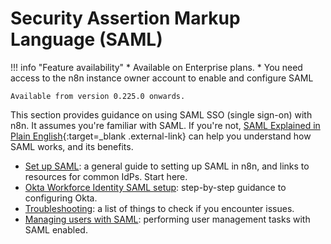 # Security Assertion Markup Language (SAML)

!!! info "Feature availability"
	* Available on Enterprise plans.
	* You need access to the n8n instance owner account to enable and configure SAML

	Available from version 0.225.0 onwards.

This section provides guidance on using SAML SSO (single sign-on) with n8n. It assumes you're familiar with SAML. If you're not, [SAML Explained in Plain English](https://www.onelogin.com/learn/saml){:target=_blank .external-link} can help you understand how SAML works, and its benefits.

* [Set up SAML](/user-management/saml/setup/): a general guide to setting up SAML in n8n, and links to resources for common IdPs. Start here.
* [Okta Workforce Identity SAML setup](/user-management/saml/okta/): step-by-step guidance to configuring Okta.
* [Troubleshooting](/user-management/saml/troubleshooting/): a list of things to check if you encounter issues.
* [Managing users with SAML](/user-management/saml/managing/): performing user management tasks with SAML enabled.
